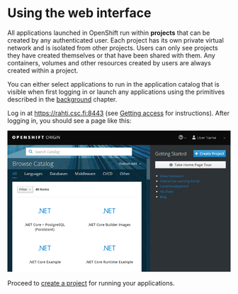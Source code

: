 # Using the web interface

All applications launched in OpenShift run within **projects** that can be
created by any authenticated user. Each project has its own private virtual
network and is isolated from other projects. Users can only see projects
they have created themselves or that have been shared with them. Any
containers, volumes and other resources created by users are always created
within a project.

You can either select applications to run in the application catalog that is
visible when first logging in or launch any applications using the
primitives described in the [background](concepts.md) chapter.

Log in at <https://rahti.csc.fi:8443> (see [Getting access](../access.md)
for instructions). After logging in, you should see a page like this:

![OpenShift main page](../../img/openshift_main_page_3.7.png)

Proceed to [create a project](projects_and_quota.md) for running your applications.
